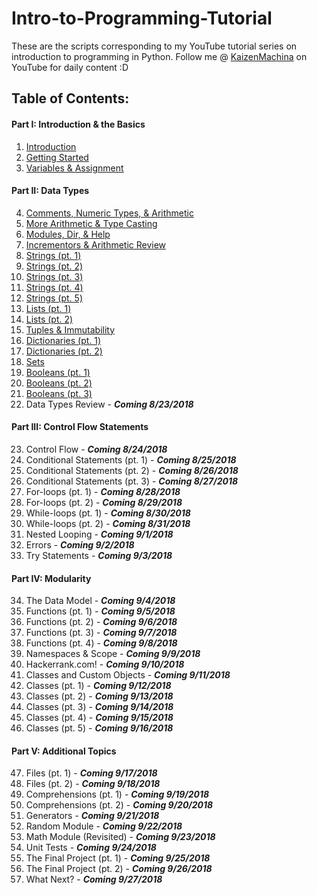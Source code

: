 # Intro-to-Programming-Tutorial
These are the scripts corresponding to my YouTube tutorial series on introduction to programming in Python.
Follow me @ [KaizenMachina](https://www.youtube.com/channel/UCMhsEEaVC8ldnOnSXO6SBvg "My Channel :D") on YouTube for daily content :D

## Table of Contents:

#### Part I: Introduction & the Basics
1. [Introduction](https://www.youtube.com/watch?v=2b42Q-30dxA)
2. [Getting Started](https://www.youtube.com/watch?v=Yodu4tjDWQA)
3. [Variables & Assignment](https://www.youtube.com/watch?v=Vou_0U2jrzY)

#### Part II: Data Types
4. [Comments, Numeric Types, & Arithmetic](https://www.youtube.com/watch?v=jxPW8sx5y3o)
5. [More Arithmetic & Type Casting](https://www.youtube.com/watch?v=KQiqCCbeqQQ)
6. [Modules, Dir, & Help](https://www.youtube.com/watch?v=9BpzojeqoBg)
7. [Incrementors & Arithmetic Review](https://www.youtube.com/watch?v=uU6scs5zGQg)
8. [Strings (pt. 1)](https://www.youtube.com/watch?v=Ql6YkkEqcq4)
9. [Strings (pt. 2)](https://www.youtube.com/watch?v=K9ZjVv7Nt1U)
10. [Strings (pt. 3)](https://www.youtube.com/watch?v=3PT4oOD5IQM)
11. [Strings (pt. 4)](https://www.youtube.com/watch?v=DHkCRQtY8v8)
12. [Strings (pt. 5)](https://www.youtube.com/watch?v=wf-xmz4U1DA)
13. [Lists (pt. 1)](https://www.youtube.com/watch?v=4MJ3W_DhRPk)
14. [Lists (pt. 2)](https://www.youtube.com/watch?v=bX-Bu0wAqd0)
15. [Tuples & Immutability](https://www.youtube.com/watch?v=_EtwGeKkE84)
16. [Dictionaries (pt. 1)](https://www.youtube.com/watch?v=8EdmDTLvk5o)
17. [Dictionaries (pt. 2)](https://www.youtube.com/watch?v=ezlMHPN-7po)
18. [Sets](https://www.youtube.com/watch?v=u2YzkDLQWxY)
19. [Booleans (pt. 1)](https://www.youtube.com/watch?v=GOnW1sH81oY)
20. [Booleans (pt. 2)](https://www.youtube.com/watch?v=N55h9wUNFaI)
21. [Booleans (pt. 3)](https://www.youtube.com/watch?v=ZFEiEI7eSs8)
22. Data Types Review - **_Coming 8/23/2018_**

#### Part III: Control Flow Statements
23. Control Flow - **_Coming 8/24/2018_**
24. Conditional Statements (pt. 1) - **_Coming 8/25/2018_**
25. Conditional Statements (pt. 2) - **_Coming 8/26/2018_**
26. Conditional Statements (pt. 3) - **_Coming 8/27/2018_**
27. For-loops (pt. 1) - **_Coming 8/28/2018_**
28. For-loops (pt. 2) - **_Coming 8/29/2018_**
29. While-loops (pt. 1) - **_Coming 8/30/2018_**
30. While-loops (pt. 2) - **_Coming 8/31/2018_**
31. Nested Looping - **_Coming 9/1/2018_**
32. Errors - **_Coming 9/2/2018_**
33. Try Statements - **_Coming 9/3/2018_**

#### Part IV: Modularity
34. The Data Model - **_Coming 9/4/2018_**
35. Functions (pt. 1) - **_Coming 9/5/2018_**
36. Functions (pt. 2) - **_Coming 9/6/2018_**
37. Functions (pt. 3) - **_Coming 9/7/2018_**
38. Functions (pt. 4) - **_Coming 9/8/2018_**
39. Namespaces & Scope - **_Coming 9/9/2018_**
40. Hackerrank.com! - **_Coming 9/10/2018_**
41. Classes and Custom Objects - **_Coming 9/11/2018_**
42. Classes (pt. 1) - **_Coming 9/12/2018_**
43. Classes (pt. 2) - **_Coming 9/13/2018_**
44. Classes (pt. 3) - **_Coming 9/14/2018_**
45. Classes (pt. 4) - **_Coming 9/15/2018_**
46. Classes (pt. 5) - **_Coming 9/16/2018_**

#### Part V: Additional Topics
47. Files (pt. 1) - **_Coming 9/17/2018_**
48. Files (pt. 2) - **_Coming 9/18/2018_**
49. Comprehensions (pt. 1) - **_Coming 9/19/2018_**
50. Comprehensions (pt. 2) - **_Coming 9/20/2018_**
51. Generators - **_Coming 9/21/2018_**
52. Random Module - **_Coming 9/22/2018_**
53. Math Module (Revisited) - **_Coming 9/23/2018_**
54. Unit Tests - **_Coming 9/24/2018_**
55. The Final Project (pt. 1) - **_Coming 9/25/2018_**
56. The Final Project (pt. 2) - **_Coming 9/26/2018_**
57. What Next? - **_Coming 9/27/2018_**
